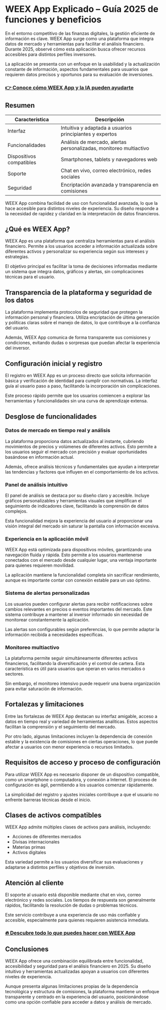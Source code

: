 # WEEX App Explicado – Guía 2025 de funciones y beneficios
 

En el entorno competitivo de las finanzas digitales, la gestión eficiente de información es clave. WEEX App surge como una plataforma que integra datos de mercado y herramientas para facilitar el análisis financiero. Durante 2025, observé cómo esta aplicación busca ofrecer recursos accesibles para distintos perfiles inversores.

La aplicación se presenta con un enfoque en la usabilidad y la actualización constante de información, aspectos fundamentales para usuarios que requieren datos precisos y oportunos para su evaluación de inversiones.

### [👉 Conoce cómo WEEX App y la IA pueden ayudarte](https://tinyurl.com/26tv4szr)
## Resumen

| Característica             | Descripción                                   |
|----------------------------|-----------------------------------------------|
| Interfaz                   | Intuitiva y adaptada a usuarios principiantes y expertos |
| Funcionalidades            | Análisis de mercado, alertas personalizadas, monitoreo multiactivo |
| Dispositivos compatibles   | Smartphones, tablets y navegadores web        |
| Soporte                   | Chat en vivo, correo electrónico, redes sociales |
| Seguridad                  | Encriptación avanzada y transparencia en comisiones |

WEEX App combina facilidad de uso con funcionalidad avanzada, lo que la hace accesible para distintos niveles de experiencia. Su diseño responde a la necesidad de rapidez y claridad en la interpretación de datos financieros.

## ¿Qué es WEEX App?

WEEX App es una plataforma que centraliza herramientas para el análisis financiero. Permite a los usuarios acceder a información actualizada sobre diferentes activos y personalizar su experiencia según sus intereses y estrategias.

El objetivo principal es facilitar la toma de decisiones informadas mediante un sistema que integra datos, gráficos y alertas, sin complicaciones técnicas para el usuario.

## Transparencia de la plataforma y seguridad de los datos

La plataforma implementa protocolos de seguridad que protegen la información personal y financiera. Utiliza encriptación de última generación y políticas claras sobre el manejo de datos, lo que contribuye a la confianza del usuario.

Además, WEEX App comunica de forma transparente sus comisiones y condiciones, evitando dudas o sorpresas que puedan afectar la experiencia del inversor.

## Configuración inicial y registro

El registro en WEEX App es un proceso directo que solicita información básica y verificación de identidad para cumplir con normativas. La interfaz guía al usuario paso a paso, facilitando la incorporación sin complicaciones.

Este proceso rápido permite que los usuarios comiencen a explorar las herramientas y funcionalidades sin una curva de aprendizaje extensa.

## Desglose de funcionalidades

### Datos de mercado en tiempo real y análisis

La plataforma proporciona datos actualizados al instante, cubriendo movimientos de precios y volúmenes de diferentes activos. Esto permite a los usuarios seguir el mercado con precisión y evaluar oportunidades basándose en información actual.

Además, ofrece análisis técnicos y fundamentales que ayudan a interpretar las tendencias y factores que influyen en el comportamiento de los activos.

### Panel de análisis intuitivo

El panel de análisis se destaca por su diseño claro y accesible. Incluye gráficos personalizables y herramientas visuales que simplifican el seguimiento de indicadores clave, facilitando la comprensión de datos complejos.

Esta funcionalidad mejora la experiencia del usuario al proporcionar una visión integral del mercado sin saturar la pantalla con información excesiva.

### Experiencia en la aplicación móvil

WEEX App está optimizada para dispositivos móviles, garantizando una navegación fluida y rápida. Esto permite a los usuarios mantenerse conectados con el mercado desde cualquier lugar, una ventaja importante para quienes requieren movilidad.

La aplicación mantiene la funcionalidad completa sin sacrificar rendimiento, aunque es importante contar con conexión estable para un uso óptimo.

### Sistema de alertas personalizadas

Los usuarios pueden configurar alertas para recibir notificaciones sobre cambios relevantes en precios o eventos importantes del mercado. Este sistema contribuye a mantener al inversor informado sin necesidad de monitorear constantemente la aplicación.

Las alertas son configurables según preferencias, lo que permite adaptar la información recibida a necesidades específicas.

### Monitoreo multiactivo

La plataforma permite seguir simultáneamente diferentes activos financieros, facilitando la diversificación y el control de cartera. Esta característica es útil para usuarios que operan en varios mercados o sectores.

Sin embargo, el monitoreo intensivo puede requerir una buena organización para evitar saturación de información.

## Fortalezas y limitaciones

Entre las fortalezas de WEEX App destacan su interfaz amigable, acceso a datos en tiempo real y variedad de herramientas analíticas. Estos aspectos facilitan la comprensión y el seguimiento del mercado.

Por otro lado, algunas limitaciones incluyen la dependencia de conexión estable y la existencia de comisiones en ciertas operaciones, lo que puede afectar a usuarios con menor experiencia o recursos limitados.

## Requisitos de acceso y proceso de configuración

Para utilizar WEEX App es necesario disponer de un dispositivo compatible, como un smartphone o computadora, y conexión a Internet. El proceso de configuración es ágil, permitiendo a los usuarios comenzar rápidamente.

La simplicidad del registro y ajustes iniciales contribuye a que el usuario no enfrente barreras técnicas desde el inicio.

## Clases de activos compatibles

WEEX App admite múltiples clases de activos para análisis, incluyendo:

- Acciones de diferentes mercados
- Divisas internacionales
- Materias primas
- Activos digitales

Esta variedad permite a los usuarios diversificar sus evaluaciones y adaptarse a distintos perfiles y objetivos de inversión.

## Atención al cliente

El soporte al usuario está disponible mediante chat en vivo, correo electrónico y redes sociales. Los tiempos de respuesta son generalmente rápidos, facilitando la resolución de dudas o problemas técnicos.

Este servicio contribuye a una experiencia de uso más confiable y accesible, especialmente para quienes requieren asistencia inmediata.

### [🔥 Descubre todo lo que puedes hacer con WEEX App](https://tinyurl.com/26tv4szr)
## Conclusiones

WEEX App ofrece una combinación equilibrada entre funcionalidad, accesibilidad y seguridad para el análisis financiero en 2025. Su diseño intuitivo y herramientas actualizadas apoyan a usuarios con diferentes niveles de experiencia.

Aunque presenta algunas limitaciones propias de la dependencia tecnológica y estructura de comisiones, la plataforma mantiene un enfoque transparente y centrado en la experiencia del usuario, posicionándose como una opción confiable para acceder a datos y análisis de mercado.
